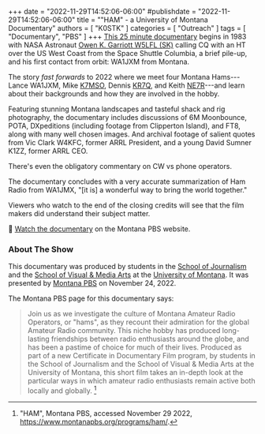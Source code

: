 +++
date = "2022-11-29T14:52:06-06:00"
#publishdate = "2022-11-29T14:52:06-06:00"
title = "\"HAM\" - a University of Montana Documentary"
authors = [ "K0STK" ]
categories = [ "Outreach" ]
tags = [ "Documentary", "PBS" ]
+++
[This 25 minute documentary](https://www.montanapbs.org/programs/ham/)
begins in 1983 with NASA Astronaut 
[Owen K. Garriott W5LFL (SK)](https://silentkeyhq.com/main.php?p=bin/NSKALookup.php&dlnk=&call=W5LFL&uid=0351555394039246)
 calling CQ with an HT over the US West Coast
from the Space Shuttle Columbia, a brief pile-up, and his first contact
from orbit: WA1JXM from Montana.
<!--more-->

The story *fast forwards* to 2022 where we meet four Montana
Hams---Lance WA1JXM,
Mike [K7MSO](https://www.qrz.com/db/K7MSO),
Dennis [KR7Q](https://www.qrz.com/db/KR7Q),
and Keith [NE7R](https://www.qrz.com/db/NE7R)---and learn about
their backgrounds and how they are involved in the hobby.

Featuring stunning Montana landscapes and tasteful shack and rig
photography, the documentary includes discussions of 6M Moonbounce,
POTA, DXpeditions (including footage from Clipperton Island), and FT8,
along with many well chosen images. And archival footage of salient
quotes from Vic Clark W4KFC, former ARRL President, and a young David
Sumner K1ZZ, former ARRL CEO.

There's even the obligatory commentary on CW vs phone operators.

The documentary concludes with a very accurate summarization of
Ham Radio from WA1JMX, "[it is] a wonderful way to bring the world
together."

Viewers who watch to the end of the closing credits will see that the
film makers did understand their subject matter.

:link: [Watch the documentary](https://www.montanapbs.org/programs/ham/) on the
Montana PBS website.

### About The Show

This documentary was produced by students in the
[School of Journalism](https://www.umt.edu/journalism/)
and the
[School of Visual & Media Arts](https://svma.umt.edu/)
at the [University of Montana](https://umt.edu/). It was presented by
[Montana PBS](https://www.montanapbs.org/) on November 24, 2022.

The Montana PBS page for this documentary says:

>Join us as we investigate the culture of Montana Amateur Radio Operators, or
>"hams", as they recount their admiration for the global Amateur Radio
>community.  This niche hobby has produced long-lasting friendships between
>radio enthusiasts around the globe, and has been a pastime of choice for much
>of their lives.  Produced as part of a new Certificate in Documentary Film
>program, by students in the School of Journalism and the School of Visual &
>Media Arts at the University of Montana, this short film takes an in-depth
>look at the particular ways in which amateur radio enthusiasts remain active
>both locally and globally. [^1]

[^1]: "HAM", Montana PBS, accessed November 29 2022, https://www.montanapbs.org/programs/ham/.
